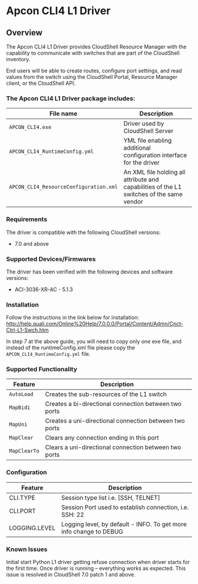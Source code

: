 # Apcon CLI4 L1 Driver

## Overview
The Apcon CLI4 L1 Driver provides CloudShell Resource Manager with the capability to communicate with switches that are part of the CloudShell inventory.

End users will be able to create routes, configure port settings, and read values from the switch using the CloudShell Portal, Resource Manager client, or the CloudShell API.

### The Apcon CLI4 L1 Driver package includes:

|File name|Description|
|---|---|
|`APCON_CLI4.exe`|Driver used by CloudShell Server|
|`APCON_CLI4_RuntimeConfig.yml`|YML file enabling additional configuration interface for the driver|
|`APCON_CLI4_ResourceConfiguration.xml`|An XML file holding all attribute and capabilities of the L1 switches of the same vendor|

### Requirements
The driver is compatible with the following CloudShell versions:
- 7.0 and above

### Supported Devices/Firmwares
The driver has been verified with the following devices and software versions:
- ACI-3036-XR-AC - 5.1.3

### Installation

Follow the instructions in the link below for installation:
http://help.quali.com/Online%20Help/7.0.0.0/Portal/Content/Admn/Cnct-Ctrl-L1-Swch.htm

In step 7 at the above guide, you will need to copy only one exe file, and instead of the runtimeConfig.xml file please copy the `APCON_CLI4_RuntimeConfig.yml` file.

### Supported Functionality

| Feature | Description |
| ------ | ------ |
| `AutoLoad` | Creates the sub-resources of the L1 switch |
| `MapBidi` | Creates a bi-directional connection between two ports |
| `MapUni` | Creates a uni-directional connection between two ports |
| `MapClear` | Clears any connection ending in this port |
| `MapClearTo` | Clears a uni-directional connection between two ports |

### Configuration

| Feature | Description |
| ------ | ------ |
| CLI.TYPE | Session type list i.e. [SSH, TELNET] |
| CLI.PORT | Session Port used to establish connection, i.e. SSH: 22 |
| LOGGING.LEVEL | Logging level, by default - INFO. To get more info change to DEBUG |

### Known Issues
Initial start	Python L1 driver getting refuse connection when driver starts for the first time. Once driver is running – everything works as expected.
This issue is resolved in CloudShell 7.0 patch 1 and above.

